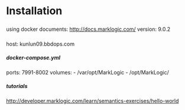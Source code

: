# Installation

#####
using docker 
documents: http://docs.marklogic.com/
version: 9.0.2
#####
host: kunlun09.bbdops.com  

##### docker-compose.yml
ports: 7991-8002
volumes: - /var/opt/MarkLogic
         - /opt/MarkLogic/

##### tutorials
http://developer.marklogic.com/learn/semantics-exercises/hello-world         
